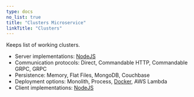 ```yaml
---
type: docs
no_list: true
title: "Clusters Microservice"
linkTitle: "Clusters" 
---
```


Keeps list of working clusters.

- Server implementations: [NodeJS](https://github.com/pip-services-infrastructure/pip-services-clusters-node)
- Communication protocols: Direct, Commandable HTTP, Commandable GRPC, GRPC
- Persistence: Memory, Flat Files, MongoDB, Couchbase
- Deployment options: Monolith, Process, [Docker](https://hub.docker.com/u/pipdevs), AWS Lambda
- Client implementations: [NodeJS](https://github.com/pip-services-infrastructure/pip-clients-clusters-node)